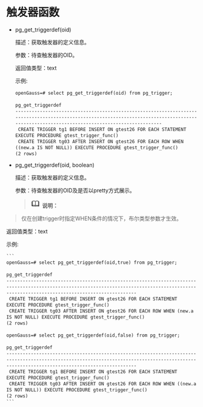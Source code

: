 # 触发器函数

-   pg\_get\_triggerdef\(oid\)

    描述：获取触发器的定义信息。

    参数：待查触发器的OID。

    返回值类型：text

    示例:

    ```
    openGauss=# select pg_get_triggerdef(oid) from pg_trigger;
                                                                                         pg_get_triggerdef
    --------------------------------------------------------------------------------------------------------------------------------------------------------------------------------------------
     CREATE TRIGGER tg1 BEFORE INSERT ON gtest26 FOR EACH STATEMENT EXECUTE PROCEDURE gtest_trigger_func()
     CREATE TRIGGER tg03 AFTER INSERT ON gtest26 FOR EACH ROW WHEN ((new.a IS NOT NULL)) EXECUTE PROCEDURE gtest_trigger_func()
    (2 rows)
    ```

-   pg\_get\_triggerdef\(oid, boolean\)

    描述：获取触发器的定义信息。

    参数：待查触发器的OID及是否以pretty方式展示。

    >![](public_sys-resources/icon-note.png) **说明：**
    >
>仅在创建trigger时指定WHEN条件的情况下，布尔类型参数才生效。

返回值类型：text

示例:

    ```
    openGauss=# select pg_get_triggerdef(oid,true) from pg_trigger;
                                                                                         pg_get_triggerdef
    --------------------------------------------------------------------------------------------------------------------------------------------------------------------------------------------
     CREATE TRIGGER tg1 BEFORE INSERT ON gtest26 FOR EACH STATEMENT EXECUTE PROCEDURE gtest_trigger_func()
     CREATE TRIGGER tg03 AFTER INSERT ON gtest26 FOR EACH ROW WHEN (new.a IS NOT NULL) EXECUTE PROCEDURE gtest_trigger_func()
    (2 rows)

    openGauss=# select pg_get_triggerdef(oid,false) from pg_trigger;
                                                                                         pg_get_triggerdef
    --------------------------------------------------------------------------------------------------------------------------------------------------------------------------------------------
     CREATE TRIGGER tg1 BEFORE INSERT ON gtest26 FOR EACH STATEMENT EXECUTE PROCEDURE gtest_trigger_func()
     CREATE TRIGGER tg03 AFTER INSERT ON gtest26 FOR EACH ROW WHEN ((new.a IS NOT NULL)) EXECUTE PROCEDURE gtest_trigger_func()
    (2 rows)
    ```
